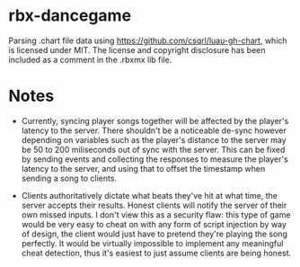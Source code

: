 # rbx-dancegame
Parsing .chart file data using https://github.com/csqrl/luau-gh-chart, which is licensed under MIT. The license and copyright disclosure has been included as a comment in the .rbxmx lib file.

# Notes
- Currently, syncing player songs together will be affected by the player's latency to the server. There shouldn't be a noticeable de-sync however depending on variables such as the player's distance to the server may be 50 to 200 miliseconds out of sync with the server. This can be fixed by sending events and collecting the responses to measure the player's latency to the server, and using that to offset the timestamp when sending a song to clients.

- Clients authoritatively dictate what beats they've hit at what time, the server accepts their results. Honest clients will notify the server of their own missed inputs. I don't view this as a security flaw: this type of game would be very easy to cheat on with any form of script injection by way of design, the client would just have to pretend they're playing the song perfectly. It would be virtually impossible to implement any meaningful cheat detection, thus it's easiest to just assume clients are being honest.